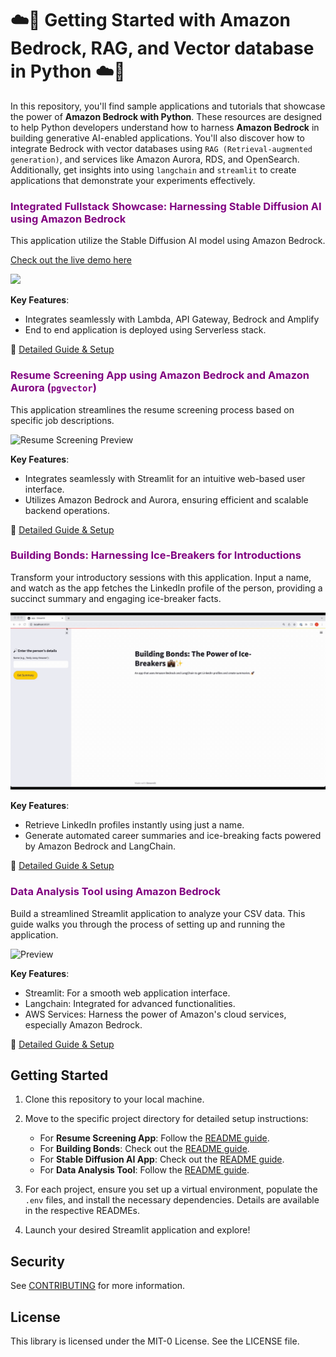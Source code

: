 <p align="center" style="background: -webkit-linear-gradient(left, red, yellow, green); 
                          -webkit-background-clip: text;
                          -webkit-text-fill-color: transparent;">
  <h1>☁️🐍 Getting Started with Amazon Bedrock, RAG, and Vector database in Python ☁️🐍</h1>
</p>


In this repository, you'll find sample applications and tutorials that showcase the power of **Amazon Bedrock with Python**. These resources are designed to help Python developers understand how to harness **Amazon Bedrock** in building generative AI-enabled applications. You'll also discover how to integrate Bedrock with vector databases using `RAG (Retrieval-augmented generation)`, and services like Amazon Aurora, RDS, and OpenSearch. Additionally, get insights into using `langchain` and `streamlit` to create applications that demonstrate your experiments effectively.

### <span style="color:purple">Integrated Fullstack Showcase: Harnessing Stable Diffusion AI using Amazon Bedrock</span>

This application utilize the Stable Diffusion AI model using Amazon Bedrock. 

[Check out the live demo here](https://main.d1zbstr6nltjhw.amplifyapp.com/)

![](image-generation-node-js-app/img/img-gen.gif)

**Key Features**:
- Integrates seamlessly with Lambda, API Gateway, Bedrock and Amplify
- End to end application is deployed using Serverless stack.

📖 [Detailed Guide & Setup](image-generation-node-js-app//README.md)

### <span style="color:purple">Resume Screening App using Amazon Bedrock and Amazon Aurora (`pgvector`)</span>

This application streamlines the resume screening process based on specific job descriptions. 

![Resume Screening Preview](resume-screening-app/Resume-Screener.gif)

**Key Features**:
- Integrates seamlessly with Streamlit for an intuitive web-based user interface.
- Utilizes Amazon Bedrock and Aurora, ensuring efficient and scalable backend operations.

📖 [Detailed Guide & Setup](resume-screening-app/README.md)

### <span style="color:purple">Building Bonds: Harnessing Ice-Breakers for Introductions</span>

Transform your introductory sessions with this application. Input a name, and watch as the app fetches the LinkedIn profile of the person, providing a succinct summary and engaging ice-breaker facts. 

![Building Bonds Preview](building-bonds/boundbuilding.gif)

**Key Features**:
- Retrieve LinkedIn profiles instantly using just a name.
- Generate automated career summaries and ice-breaking facts powered by Amazon Bedrock and LangChain.

📖 [Detailed Guide & Setup](building-bonds/README.md)

### <span style="color:purple">Data Analysis Tool using Amazon Bedrock</span>

Build a streamlined Streamlit application to analyze your CSV data. This guide walks you through the process of setting up and running the application.

![Preview](data-analysis-tool/da.gif)

**Key Features**:
- Streamlit: For a smooth web application interface.
- Langchain: Integrated for advanced functionalities.
- AWS Services: Harness the power of Amazon's cloud services, especially Amazon Bedrock.

📖 [Detailed Guide & Setup](data-analysis-tool/README.md)

## **Getting Started** 

1. Clone this repository to your local machine.

2. Move to the specific project directory for detailed setup instructions:
    - For **Resume Screening App**: Follow the [README guide](resume-screening-app/README.md).
    - For **Building Bonds**: Check out the [README guide](building-bonds/README.md).
    - For **Stable Diffusion AI App**: Check out the [README guide](image-generation-node-js-app/README.md).
    - For **Data Analysis Tool**: Follow the [README guide](llm-rag-vectordb-python/data-analysis-tool/README.md).

3. For each project, ensure you set up a virtual environment, populate the `.env` files, and install the necessary dependencies. Details are available in the respective READMEs.

4. Launch your desired Streamlit application and explore!

## **Security**

See [CONTRIBUTING](CONTRIBUTING.md#security-issue-notifications) for more information.

## **License**

This library is licensed under the MIT-0 License. See the LICENSE file.

